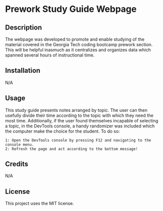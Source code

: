 # Prework Study Guide Webpage

## Description

The webpage was developed to promote and enable studying of the material covered in the Georgia Tech coding bootcamp prework section. This will be helpful inasmuch as it centralizes and organizes data which spanned several hours of instructional time. 

## Installation

N/A

## Usage

This study guide presents notes arranged by topic. The user can then usefully divide their time according to the topic with which they need the most time. Additionally, if the user found themselves incapable of selecting a topic, in the DevTools console, a handy randomizer was included which the computer make the choice for the student. To do so:

    1: Open the DevTools console by pressing F12 and navigating to the console menu.
    2: Refresh the page and act according to the bottom message!

## Credits

N/A

## License

This project uses the MIT license.